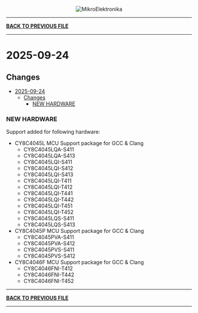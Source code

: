 <p align="center">
  <img src="http://www.mikroe.com/img/designs/beta/logo_small.png?raw=true" alt="MikroElektronika"/>
</p>

---

**[BACK TO PREVIOUS FILE](../changelog.md)**

---

# 2025-09-24

## Changes

- [2025-09-24](#2025-09-24)
  - [Changes](#changes)
    - [NEW HARDWARE](#new-hardwar)

### NEW HARDWARE

Support added for following hardware:

+ CY8C4045L MCU Support package for GCC & Clang
  + CY8C4045LQA-S411
  + CY8C4045LQA-S413
  + CY8C4045LQI-S411
  + CY8C4045LQI-S412
  + CY8C4045LQI-S413
  + CY8C4045LQI-T411
  + CY8C4045LQI-T412
  + CY8C4045LQI-T441
  + CY8C4045LQI-T442
  + CY8C4045LQI-T451
  + CY8C4045LQI-T452
  + CY8C4045LQS-S411
  + CY8C4045LQS-S413
+ CY8C4045P MCU Support package for GCC & Clang
  + CY8C4045PVA-S411
  + CY8C4045PVA-S412
  + CY8C4045PVS-S411
  + CY8C4045PVS-S412
+ CY8C4046F MCU Support package for GCC & Clang
  + CY8C4046FNI-T412
  + CY8C4046FNI-T442
  + CY8C4046FNI-T452

---

**[BACK TO PREVIOUS FILE](../changelog.md)**

---
